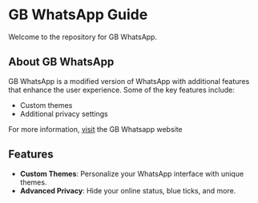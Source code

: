 # GB WhatsApp Guide

Welcome to the repository for GB WhatsApp.

## About GB WhatsApp

GB WhatsApp is a modified version of WhatsApp with additional features that enhance the user experience. Some of the key features include:

- Custom themes
- Additional privacy settings

For more information, [visit](https://gbapk.com.pk/) the GB Whatsapp website

## Features

- **Custom Themes**: Personalize your WhatsApp interface with unique themes.
- **Advanced Privacy**: Hide your online status, blue ticks, and more.
